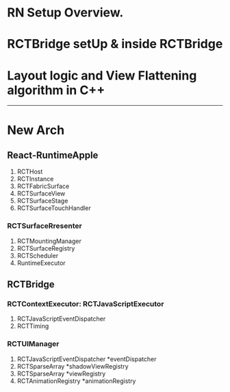 # RN Setup Overview.

# RCTBridge setUp & inside RCTBridge

# Layout logic and View Flattening algorithm in C++


----

# New Arch
## React-RuntimeApple
1. RCTHost
2. RCTInstance
3. RCTFabricSurface
4. RCTSurfaceView
5. RCTSurfaceStage
6. RCTSurfaceTouchHandler

### RCTSurfaceRresenter
1. RCTMountingManager
2. RCTSurfaceRegistry
3. RCTScheduler
4. RuntimeExecutor

## RCTBridge
### RCTContextExecutor: RCTJavaScriptExecutor
1. RCTJavaScriptEventDispatcher
2. RCTTiming
   
### RCTUIManager
1. RCTJavaScriptEventDispatcher *eventDispatcher
2. RCTSparseArray *shadowViewRegistry
3. RCTSparseArray *viewRegistry
4. RCTAnimationRegistry *animationRegistry



